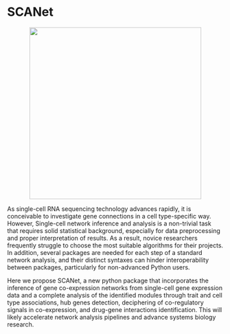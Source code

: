 # SCANet

<p align="center">
  <img src="https://github.com/fmdelgado/DraCooN/blob/main/img/dracoon_logo.png" width="400"/>
</p>

As single-cell RNA sequencing technology advances rapidly, it is conceivable to investigate gene connections in a cell type-specific way. However, Single-cell network inference and analysis is a non-trivial task that requires solid statistical background, especially for data preprocessing and proper interpretation of results. As a result, novice researchers frequently struggle to choose the most suitable algorithms for their projects. In addition, several packages are needed for each step of a standard network analysis, and their distinct syntaxes can hinder interoperability between packages, particularly for non-advanced Python users.

Here we propose SCANet, a new python package that incorporates the inference of gene co-expression networks from single-cell gene expression data and a complete analysis of the identified modules through trait and cell type associations, hub genes detection, deciphering of co-regulatory signals in co-expression, and drug-gene interactions identification. This will likely accelerate network analysis pipelines and advance systems biology research.

